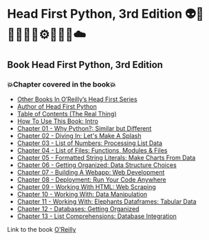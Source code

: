 # Head First Python, 3rd Edition 👽🤖👩🏻‍💻🤯⚙️🐍🧠🎲☁️
## Book  Head First Python, 3rd Edition
### 💥Chapter covered in the book💥
- [Other Books In O’Reilly’s Head First Series](https://github.com/romulovieira777/Head_First_Python_3rd_Edition/tree/main/Other_Books_In_O_Reilly_s_Head_First_Series)
- [Author of Head First Python](https://github.com/romulovieira777/Head_First_Python_3rd_Edition/tree/main/Author_of_Head_First_Python)
- [Table of Contents (The Real Thing)](https://github.com/romulovieira777/Head_First_Python_3rd_Edition/tree/main/Table_of_Contents_The_Real_Thing)
- [How To Use This Book: Intro](https://github.com/romulovieira777/Head_First_Python_3rd_Edition/tree/main/How_to_Use_This_Book_Intro)
- [Chapter 01 - Why Python?: Similar but Different](https://github.com/romulovieira777/Head_First_Python_3rd_Edition/tree/main/Chapter_01_Why_Python_Similar_But_Different)
- [Chapter 02 - Diving In: Let's Make A Splash](https://github.com/romulovieira777/Head_First_Python_3rd_Edition/tree/main/Chapter_02_Diving_In_Lets_Make_A_Splash)
- [Chapter 03 - List of Numbers: Processing List Data](https://github.com/romulovieira777/Head_First_Python_3rd_Edition/tree/main/Chapter_03_List_of_Numbers_Processing_List_Data)
- [Chapter 04 - List of Files: Functions, Modules & Files](https://github.com/romulovieira777/Head_First_Python_3rd_Edition/tree/main/Chapter_04_List_of_Files_Functions_Modules_Files)
- [Chapter 05 - Formatted String Literals: Make Charts From Data](https://github.com/romulovieira777/Head_First_Python_3rd_Edition/tree/main/Chapter_05_Formatted_String_Literals_Make_Charts_From_Data)
- [Chapter 06 - Getting Organized: Data Structure Choices](https://github.com/romulovieira777/Head_First_Python_3rd_Edition/tree/main/Chapter_06_Getting_Organized_Data_Structure_Choices)
- [Chapter 07 - Building A Webapp: Web Development](https://github.com/romulovieira777/Head_First_Python_3rd_Edition/tree/main/Chapter_07_Building_A_Webapp_Web_Development)
- [Chapter 08 - Deployment: Run Your Code Anywhere](https://github.com/romulovieira777/Head_First_Python_3rd_Edition/tree/main/Chapter_08_Deployment_Run_Your_Code_Anywhere)
- [Chapter 09 - Working With HTML: Web Scraping](https://github.com/romulovieira777/Head_First_Python_3rd_Edition/tree/main/Chapter_09_Working_With_Html_Web_Scraping)
- [Chapter 10 - Working With: Data Manipulation](https://github.com/romulovieira777/Head_First_Python_3rd_Edition/tree/main/Chapter_10_Working_With_Data_Manipulation)
- [Chapter 11 - Working With: Elephants Dataframes: Tabular Data](https://github.com/romulovieira777/Head_First_Python_3rd_Edition/tree/main/Chapter_11_Working_With_Elephants_Dataframes_Tabular_Data/Jupyter_Code)
- [Chapter 12 - Databases: Getting Organized](https://github.com/romulovieira777/Head_First_Python_3rd_Edition/tree/main/Chapter_12_Databases_Getting_Organized)
- [Chapter 13 - List Comprehensions: Database Integration]()

Link to the book [O'Reilly](https://www.oreilly.com/library/view/head-first-python/9781492051282/)
